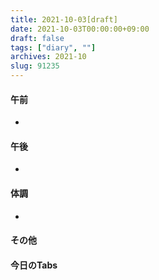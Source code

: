 ```yaml
---
title: 2021-10-03[draft]
date: 2021-10-03T00:00:00+09:00
draft: false
tags: ["diary", ""]
archives: 2021-10
slug: 91235
---
```

#### 午前
- 
#### 午後
- 
#### 体調
- 
#### その他
#### 今日のTabs